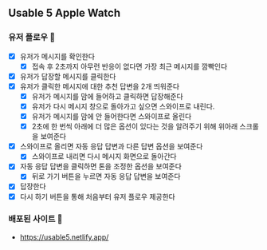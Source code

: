 ## Usable 5 Apple Watch

### 유저 플로우 🎁
- [x] 유저가 메시지를 확인한다
    - [x] 접속 후 2초까지 아무런 반응이 없다면 가장 최근 메시지를 깜빡인다
- [x] 유저가 답장할 메시지를 클릭한다
- [x] 유저가 클릭한 메시지에 대한 추천 답변을 2개 띄워준다
    - [x] 유저가 메시지를 맘에 들어하고 클릭하면 답장해준다
    - [x] 유저가 다시 메시지 창으로 돌아가고 싶으면 스와이프로 내린다. 
    - [x] 유저가 메시지를 맘에 안 들어한다면 스와이프로 올린다
    - [x] 2초에 한 번씩 아래에 더 많은 옵션이 있다는 것을 알려주기 위해 위아래 스크롤을 보여준다
- [x] 스와이프로 올리면 자동 응답 답변과 다른 답변 옵션을 보여준다
    - [x] 스와이프로 내리면 다시 메시지 화면으로 돌아간다
- [x] 자동 응답 답변을 클릭하면 톤을 조정한 옵션을 보여준다
    - [x] 뒤로 가기 버튼을 누르면 자동 응답 답변을 보여준다
- [x] 답장한다
- [x] 다시 하기 버튼을 통해 처음부터 유저 플로우 제공한다

### 배포된 사이트 🎉
- https://usable5.netlify.app/
